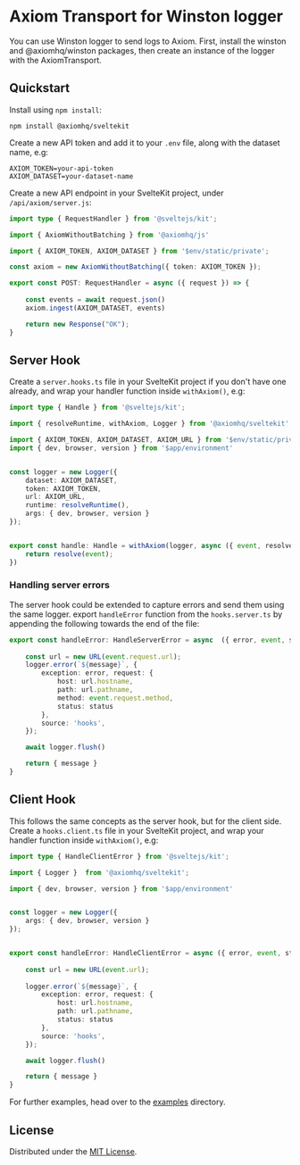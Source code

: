 # Axiom Transport for Winston logger

You can use Winston logger to send logs to Axiom. First, install the winston and @axiomhq/winston packages, then create an instance of the logger with the AxiomTransport.

## Quickstart

Install using `npm install`:

```shell
npm install @axiomhq/sveltekit
```


Create a new API token and add it to your `.env` file, along with the dataset name, e.g:

```shell
AXIOM_TOKEN=your-api-token
AXIOM_DATASET=your-dataset-name
```

Create a new API endpoint in your SvelteKit project, under `/api/axiom/server.js`:

```ts
import type { RequestHandler } from '@sveltejs/kit';

import { AxiomWithoutBatching } from '@axiomhq/js'

import { AXIOM_TOKEN, AXIOM_DATASET } from '$env/static/private';

const axiom = new AxiomWithoutBatching({ token: AXIOM_TOKEN });

export const POST: RequestHandler = async ({ request }) => {
    
    const events = await request.json()
    axiom.ingest(AXIOM_DATASET, events)

    return new Response("OK");
}
```

## Server Hook

Create a `server.hooks.ts` file in your SvelteKit project if you don't have one already, and wrap your handler function inside `withAxiom()`, e.g:

```ts
import type { Handle } from '@sveltejs/kit';

import { resolveRuntime, withAxiom, Logger } from '@axiomhq/sveltekit';

import { AXIOM_TOKEN, AXIOM_DATASET, AXIOM_URL } from '$env/static/private';
import { dev, browser, version } from '$app/environment'


const logger = new Logger({
	dataset: AXIOM_DATASET,
	token: AXIOM_TOKEN,
	url: AXIOM_URL,
	runtime: resolveRuntime(),
	args: { dev, browser, version }
});


export const handle: Handle = withAxiom(logger, async ({ event, resolve }) => {
	return resolve(event);
})
```

### Handling server errors

The server hook could be extended to capture errors and send them using the same logger. export `handleError` function from the `hooks.server.ts` by appending the following towards the end of the file:

```ts
export const handleError: HandleServerError = async  ({ error, event, status, message }) => {
	
	const url = new URL(event.request.url);
	logger.error(`${message}`, {
		exception: error, request: {
			host: url.hostname,
			path: url.pathname,
			method: event.request.method,
			status: status
		},
		source: 'hooks',
	});

	await logger.flush()

	return { message }
}
```


## Client Hook


This follows the same concepts as the server hook, but for the client side. Create a `hooks.client.ts` file in your SvelteKit project, and wrap your handler function inside `withAxiom()`, e.g:

```ts
import type { HandleClientError } from '@sveltejs/kit';

import { Logger }  from '@axiomhq/sveltekit';

import { dev, browser, version } from '$app/environment'


const logger = new Logger({
	args: { dev, browser, version }
});


export const handleError: HandleClientError = async ({ error, event, status, message }) => {
	
	const url = new URL(event.url);
	
	logger.error(`${message}`, {
		exception: error, request: {
			host: url.hostname,
			path: url.pathname,
			status: status
		},
		source: 'hooks',
	});

	await logger.flush()

	return { message }
}
```

For further examples, head over to the [examples](../../examples/winston/) directory.

## License

Distributed under the [MIT License](../../LICENSE).
